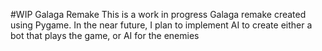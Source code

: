 #WIP Galaga Remake
This is a work in progress Galaga remake created using Pygame. In the near future, I plan to implement AI to create either a bot that plays the game, or AI for the enemies
